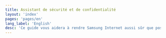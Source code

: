 ```yaml
---
title: Assistant de sécurité et de confidentialité
layout: 'index'
pages: 'pages/en'
lang_label: 'English'
desc: 'Ce guide vous aidera à rendre Samsung Internet aussi sûr que possible et vous expliquera comment il vous protège.'
---
```

